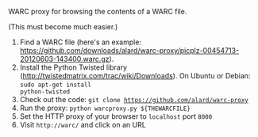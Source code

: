 WARC proxy for browsing the contents of a WARC file.

(This must become much easier.)

1. Find a WARC file (here's an example: https://github.com/downloads/alard/warc-proxy/picplz-00454713-20120603-143400.warc.gz).
2. Install the Python Twisted library (http://twistedmatrix.com/trac/wiki/Downloads). On Ubuntu or Debian: <code>sudo apt-get install python-twisted</code>
3. Check out the code: <code>git clone https://github.com/alard/warc-proxy</code>
4. Run the proxy: <code>python warcproxy.py ${THEWARCFILE}</code>
5. Set the HTTP proxy of your browser to <code>localhost</code> port <code>8000</code>
6. Visit <code>http://warc/</code> and click on an URL


